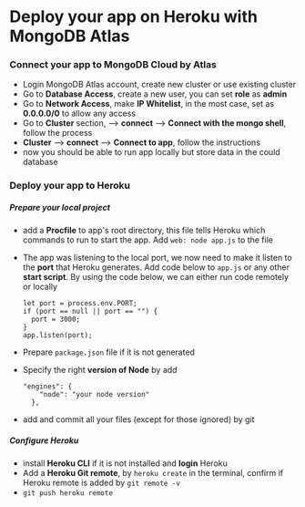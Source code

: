 # Deploy your app on Heroku with MongoDB Atlas

### Connect your app to MongoDB Cloud by Atlas

* Login MongoDB Atlas account, create new cluster or use existing cluster
* Go to **Database Access**, create a new user, you  can set **role** as **admin**
* Go to **Network Access**, make **IP Whitelist**, in the most case, set as **0.0.0.0/0** to allow any access
* Go to **Cluster** section, --> **connect** --> **Connect with the mongo shell**, follow the process
* **Cluster** --> **connect** --> **Connect to app**, follow the instructions
* now you should be able to run app locally but store data in the could database



### Deploy your app to Heroku

##### Prepare your local project

* add a **Procfile** to app's root directory, this file tells Heroku which commands to run to start the app. Add ` web: node app.js ` to the file

* The app was listening to the local port, we now need to make it listen to the **port** that Heroku generates. Add code below to `app.js` or any other **start script**. By using the code below, we can either run code remotely or locally

  ```
  let port = process.env.PORT;
  if (port == null || port == "") {
    port = 3000;
  }
  app.listen(port);
  ```

+ Prepare `package.json` file if it is not generated

+ Specify the right **version of Node** by add

  ```
  "engines": {
      "node": "your node version"
    },
  ```

+ add and commit all your files (except for those ignored) by git

##### Configure Heroku

* install **Heroku CLI** if it is not installed and **login** Heroku
* Add a **Heroku Git remote**, by `heroku create` in the terminal, confirm if Heroku remote is added by `git remote -v`
* `git push heroku remote`